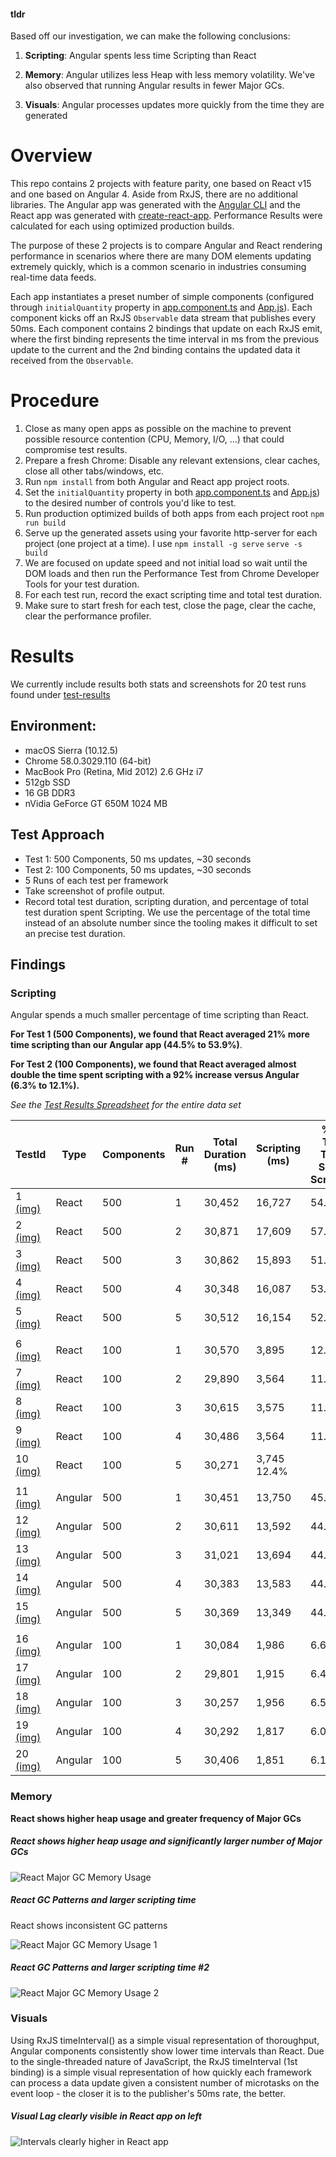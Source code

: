 #### tldr

Based off our investigation, we can make the following conclusions:

1. __Scripting__: Angular spents less time Scripting than React

2. __Memory__: Angular utilizes less Heap with less memory volatility. 
We've also observed that running Angular results in fewer Major GCs.

3. __Visuals__: Angular processes updates more quickly from the time they are generated


# Overview

This repo contains 2 projects with feature parity, one based on React v15 and one based 
on Angular 4. Aside from RxJS, there are no additional libraries. The Angular app was 
generated with the [Angular CLI](https://github.com/angular/angular-cli) and the React
 app was generated with [create-react-app](https://github.com/facebookincubator/create-react-app). 
Performance Results were calculated for each using optimized production builds.

The purpose of these 2 projects is to compare Angular and React rendering performance in 
scenarios where there are many DOM elements updating extremely quickly, which is a common 
scenario in industries consuming real-time data feeds.
 
Each app instantiates a preset number of simple components (configured through 
`initialQuantity` property in [app.component.ts](./ang/src/app/app.component.ts) and
 [App.js](./react/src/App.js)). Each component kicks off an RxJS `Observable` data stream 
 that publishes every 50ms. Each component contains 2 bindings that update on each RxJS emit, 
 where the first binding represents the time interval in ms from the previous update to the 
 current and the 2nd binding contains the updated data it received from the `Observable`. 

# Procedure

1. Close as many open apps as possible on the machine to prevent possible
 resource contention (CPU, Memory, I/O, ...) that could compromise test results.
1. Prepare a fresh Chrome: Disable any relevant extensions, clear caches, close all other
 tabs/windows, etc.
1. Run `npm install` from both Angular and React app project roots.
1. Set the `initialQuantity` property in both [app.component.ts](./ang/src/app/app.component.ts#L12) 
and [App.js](./react/src/App.js)) to the desired number of controls you'd like to test.
1. Run production optimized builds of both apps from each project root `npm run build`
1. Serve up the generated assets using your favorite http-server for each project (one 
project at a time). I use `npm install -g serve` `serve -s build`
1. We are focused on update speed and not initial load so wait until the DOM loads and
 then run the Performance Test from Chrome Developer Tools for your test duration.
1. For each test run, record the exact scripting time and total test duration.
1. Make sure to start fresh for each test, close the page, clear the cache, clear the 
performance profiler.

# Results

We currently include results both stats and screenshots for 20 test runs found under 
[test-results](./test-results) 

## Environment:
- macOS Sierra (10.12.5)
- Chrome 58.0.3029.110 (64-bit)
- MacBook Pro (Retina, Mid 2012) 2.6 GHz i7
- 512gb SSD
- 16 GB DDR3
- nVidia GeForce GT 650M 1024 MB

## Test Approach
- Test 1: 500 Components, 50 ms updates, ~30 seconds
- Test 2: 100 Components, 50 ms updates, ~30 seconds
- 5 Runs of each test per framework
- Take screenshot of profile output.
- Record total test duration, scripting duration, and percentage of total test duration 
spent Scripting. We use the percentage of the total time instead of an absolute number 
since the tooling makes it difficult to set an precise test duration. 

## Findings

### Scripting

Angular spends a much smaller percentage of time scripting than React. 

__For Test 1 (500 Components), we found that React averaged 21% more time scripting than our Angular app (44.5% to 53.9%)__. 

__For Test 2 (100 Components), we found that React averaged almost double the time spent scripting with a 92% increase versus Angular (6.3% to 12.1%).__

*See the [Test Results Spreadsheet](./test-results/README.md) for the entire data set*

| TestId | Type | Components | Run # | Total Duration (ms) | Scripting (ms) | % of Test Time Spent Scripting |
| ------ | ----- | --------- | ----- | ------------------- | -------------- | ------------------------------ |
| 1 [(img)](./test-results/01.png) |  React |    500	 |      1 |	        30,452 	   |        16,727  |  54.9% |
| 2	[(img)](./test-results/02.png) |   React	|    500	 |      2 |	        30,871 	   |        17,609  |  57.0% |
| 3	[(img)](./test-results/03.png) |   React	|    500	 |      3 |	        30,862 	   |        15,893  |  51.5% |
| 4	[(img)](./test-results/04.png) |   React	|    500	 |      4 |	        30,348 	   |        16,087  |  53.0% |
| 5	[(img)](./test-results/05.png) |   React	|    500	 |      5 |	        30,512 	   |        16,154  |  52.9% |
|				|    		                                                      
| 6	[(img)](./test-results/06.png) |   React	|    100	 |      1 |	        30,570 	   |        3,895 	|  12.7% |
| 7	[(img)](./test-results/07.png) |   React	|    100	 |      2 |	        29,890 	   |        3,564 	|  11.9% |
| 8	[(img)](./test-results/08.png) |   React	|    100	 |      3 |	        30,615 	   |        3,575 	|  11.7% |
| 9	[(img)](./test-results/09.png) |   React	|    100	 |      4 |	        30,486 	   |        3,564 	|  11.7% |
| 10 [(img)](./test-results/10.png) |	React	|    100	 |      5 |	        30,271 	   |        3,745 	   12.4% |
|				                                                                     |    
| 11 [(img)](./test-results/11.png) |	Angular	|    500	 |      1 |	        30,451 	   |        13,750  | 	45.2% |
| 12 [(img)](./test-results/12.png) |	Angular	|    500	 |      2 |	        30,611 	   |        13,592  | 	44.4% |
| 13 [(img)](./test-results/13.png) |	Angular	|    500	 |      3 |	        31,021 	   |        13,694  | 	44.1% |
| 14 [(img)](./test-results/14.png) |	Angular	|    500	 |      4 |	        30,383 	   |        13,583  | 	44.7% |
| 15 [(img)](./test-results/15.png) |	Angular	|    500	 |      5 |	        30,369 	   |        13,349  | 	44.0% |
|	                                                                                  |
| 16 [(img)](./test-results/16.png) |	Angular	|    100	 |      1 |	        30,084 	   |        1,986 	|    6.6% |
| 17 [(img)](./test-results/17.png) |	Angular	|    100	 |      2 |	        29,801 	   |        1,915   |    6.4% |
| 18 [(img)](./test-results/18.png) |	Angular	|    100	 |      3 |	        30,257 	   |        1,956	|    6.5% |
| 19 [(img)](./test-results/19.png) |	Angular	|    100	 |      4 |	        30,292 	   |        1,817 	|    6.0% |
| 20 [(img)](./test-results/20.png) |	Angular	|    100	 |      5 |	        30,406 	   |        1,851 	|    6.1% |

### Memory
__React shows higher heap usage and greater frequency of Major GCs__

##### React shows higher heap usage and significantly larger number of Major GCs
![React Major GC Memory Usage](./test-results/100-comps-60-sec-both-memory-profile.png)

##### React GC Patterns and larger scripting time
React shows inconsistent GC patterns 

![React Major GC Memory Usage 1](./test-results/100-comps-60-sec-both-cpu-memory-run1.png)

##### React GC Patterns and larger scripting time #2
![React Major GC Memory Usage 2](./test-results/100-comps-60-sec-both-cpu-memory-run2.png)

### Visuals

Using RxJS timeInterval() as a simple visual representation of thoroughput, Angular 
components consistently show lower time intervals than React. 
Due to the single-threaded nature of JavaScript, the RxJS timeInterval (1st binding) is a 
simple visual representation of how quickly each framework can process a data update 
given a consistent number of microtasks on the event loop - the closer it is to the 
publisher's 50ms rate, the better.

##### Visual Lag clearly visible in React app on left
![Intervals clearly higher in React app](./test-results/100-comps-ng-vs-react-perf.png)
